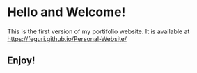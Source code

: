 # Hello and Welcome!
This is the first version of my portifolio website. It is available at https://feguri.github.io/Personal-Website/

Enjoy!
-

